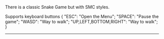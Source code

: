 There is a classic Snake Game but with SMC styles.

Supports keyboard buttons {
  "ESC": "Open the Menu";
  "SPACE": "Pause the game";
  "WASD": "Way to walk";
  "UP,LEFT,BOTTOM,RIGHT": "Way to walk"; 
}
<hr>
